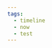 ```yaml
---
tags:
  - timeline
  - now
  - test
---
```


<div class="ob-timelines"
	data-title="Beginning of Experiments"
	data-description="Start of the Nightsroft and Cybernira Experiments"
	data-start-date="20XX-5-15"
	Beginning of Experiments
</div>